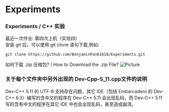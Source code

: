 # Experiments
### Experiments / C++ 实验
最近一次作业: 第四次上机（实验四）\
安装 git 后，可以使用 git clone 语句下载,例如:
```shell
git clone https://github.com/BenjaminPan61618/Experiments.git
```
如何下载 .zip 压缩包? / How to Download the .zip File?
![Picture](https://BenjaminPan61618.github.io/%E5%B1%8F%E5%B9%95%E6%88%AA%E5%9B%BE%202023-04-15%20122014.png)

### 关于每个文件夹中另外出现的 Dev-Cpp-5_11.cpp文件的说明
Dev-C++ 5.11 的 UTF-8 支持存在问题，其它 IDE（包括 Embarcadero 的 Dev-C++ 6.3）编写的含中文的程序在 Dev-C++ 5.11 会出现乱码，而 Dev-C++ 5.11 写的含有中文的程序在其它 IDE 中也会出现乱码，甚至造成崩溃。

